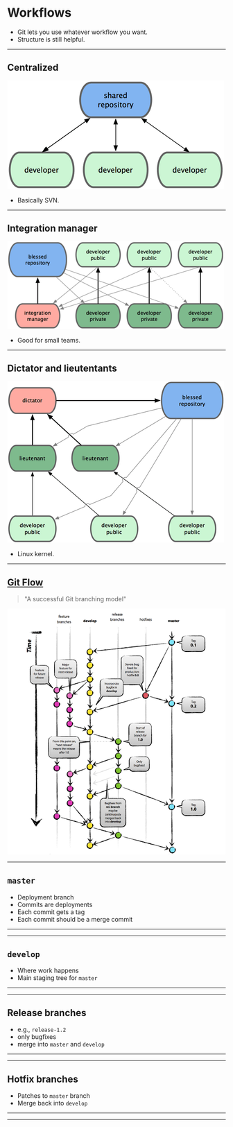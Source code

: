 <!-- .slide: data-background="img/background.svg" -->
# Workflows

- Git lets you use whatever workflow you want.
- Structure is still helpful.

---

## Centralized

<img src="img/centralized-workflow.png">

- Basically SVN.

---

## Integration manager

<img src="img/integration-manager-workflow.png">

- Good for small teams.

---

## Dictator and lieutentants

<img src="img/dictator-lieutenants-workflow.png">

- Linux kernel.

---

## [Git Flow](http://nvie.com/posts/a-successful-git-branching-model/)

> "A successful Git branching model"

<img src="img/git-flow.png">

---

## `master`

- Deployment branch
- Commits are deployments
- Each commit gets a tag
- Each commit should be a merge commit

---

<!-- .slide: data-background="img/gitflow-master-tag.svg" -->

---

## `develop`

- Where work happens
- Main staging tree for `master`

---

<!-- .slide: data-background="img/gitflow-develop.svg" -->

---

## Release branches

- e.g., `release-1.2`
- only bugfixes
- merge into `master` and `develop`

---

<!-- .slide: data-background="img/gitflow-release-merge.svg" -->

---

## Hotfix branches

- Patches to `master` branch
- Merge back into `develop`

---

<!-- .slide: data-background="img/gitflow-hotfix.svg" -->

---

<!-- .slide: data-background="img/gitflow-hotfix-develop.svg" -->
